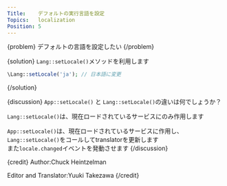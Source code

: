 ```yaml
---
Title:    デフォルトの実行言語を設定
Topics:   localization
Position: 5
---
```


{problem}
デフォルトの言語を設定したい
{/problem}

{solution}
`Lang::setLocale()`メソッドを利用します

```php
\Lang::setLocale('ja'); // 日本語に変更
```
{/solution}

{discussion}
`App::setLocale()` と `Lang::setLocale()`の違いは何でしょうか？

`Lang::setLocale()`は、現在ロードされているサービスにのみ作用します

`App::setLocale()`は、現在ロードされているサービスに作用し、  
`Lang::setLocale()`をコールしてtranslatorを更新します  
また`locale.changed`イベントを発動させます
{/discussion}

{credit}
Author:Chuck Heintzelman

Editor and Translator:Yuuki Takezawa
{/credit}

